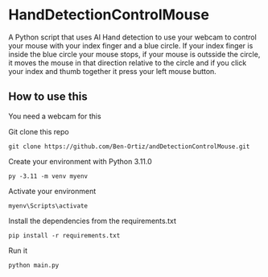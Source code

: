 # HandDetectionControlMouse

A Python script that uses AI Hand detection to use your webcam to control your mouse with your index finger and a blue circle. If your index finger is inside the blue circle your mouse stops, if your mouse is outsside the circle, it moves the mouse in that direction relative to the circle and if you click your index and thumb together it press your left mouse button.

## How to use this

You need a webcam for this

Git clone this repo

```
git clone https://github.com/Ben-Ortiz/andDetectionControlMouse.git
```

Create your environment with Python 3.11.0

```
py -3.11 -m venv myenv
```

Activate your environment

```
myenv\Scripts\activate
```

Install the dependencies from the requirements.txt

```
pip install -r requirements.txt
```

Run it

```
python main.py
```
